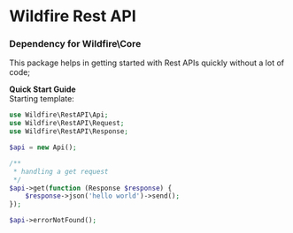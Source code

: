 # Wildfire Rest API
### Dependency for Wildfire\Core

This package helps in getting started with Rest APIs quickly without a lot of code;

**Quick Start Guide**  
Starting template:
```php
use Wildfire\RestAPI\Api;
use Wildfire\RestAPI\Request;
use Wildfire\RestAPI\Response;

$api = new Api();

/**
 * handling a get request
 */
$api->get(function (Response $response) {
    $response->json('hello world')->send();
});

$api->errorNotFound();
```
